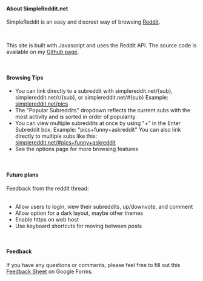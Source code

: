 <div class="col-xs-12">
	<h4>About SimpleReddit.net</h4>
	<p>SimpleReddit is an easy and discreet way of browsing <a target="_blank" href="http://reddit.com">Reddit</a>.</p>
	<br />
	<p>This site is built with Javascript and uses the Reddit API. The source code is available on my <a target="_blank" href="http://github.com/gvdasolutions/simplereddit">Github page</a>.</p>
	<br />
	<h4>Browsing Tips</h4>
	<ul>
		<li>You can link directly to a subreddit with simplereddit.net/{sub}, simplereddit.net/r/{sub}, or simplereddit.net/#{sub} Example: <a href="pics">simplereddit.net/pics</a></li>
		<li>The "Popular Subreddits" dropdown reflects the current subs with the most activity and is sorted in order of popularity</li>
		<li>You can view multiple subreddits at once by using "+" in the Enter Subreddit box. Example: "pics+funny+askreddit" You can also link directly to multiple subs like this: <a href="http://simplereddit.net/#pics+funny+askreddit">simplereddit.net/#pics+funny+askreddit</a></li>
		<li>See the options page for more browsing features</li>
	</ul>
	<br />
	<h4>Future plans</h4>
	Feedback from the reddit thread:<br /><br />
	<ul>
		<li>Allow users to login, view their subreddits, up/downvote, and comment</li>
		<li>Allow option for a dark layout, maybe other themes</li>
		<li>Enable https on web host</li>
		<li>Use keyboard shortcuts for moving between posts</li>
	</ul>
	<br />
	<h4>Feedback</h4>
	<p>If you have any questions or comments, please feel free to fill out this <a target="_blank" href="http://goo.gl/forms/SZ6w8x0Mnc">Feedback Sheet</a> on Google Forms.</p>
	<br />
</div>
